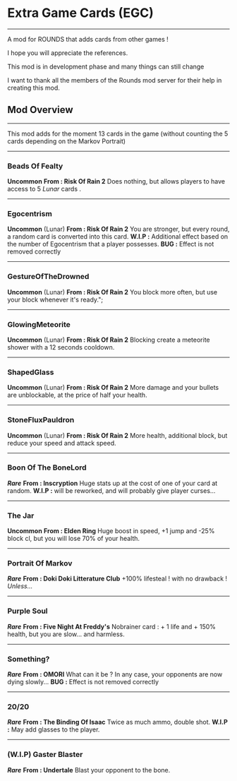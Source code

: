 # Extra Game Cards (EGC)
-------------------------------
A mod for ROUNDS that adds cards from other games !

I hope you will appreciate the references.

This mod is in development phase and many things can still change

I want to thank all the members of the Rounds mod server for their help in creating this mod.

## Mod Overview
-------------------------------
This mod adds for the moment 13 cards in the game (without counting the 5 cards depending on the Markov Portrait)

---

### Beads Of Fealty
**Uncommon**
**From : Risk Of Rain 2**
Does nothing, but allows players to have access to 5 *Lunar* cards .

---

### Egocentrism
**Uncommon** (Lunar)
**From : Risk Of Rain 2**
You are stronger, but every round, a random card is converted into this card.
**W.I.P :** Additional effect based on the number of Egocentrism that a player possesses.
**BUG :** Effect is not removed correctly

---

### GestureOfTheDrowned
**Uncommon** (Lunar)
**From : Risk Of Rain 2**
You block more often, but use your block whenever it's ready.";

---

### GlowingMeteorite
**Uncommon** (Lunar)
**From : Risk Of Rain 2**
Blocking create a meteorite shower with a 12 seconds cooldown.

---

### ShapedGlass
**Uncommon** (Lunar)
**From : Risk Of Rain 2**
More damage and your bullets are unblockable, at the price of half your health.

---

### StoneFluxPauldron
**Uncommon** (Lunar)
**From : Risk Of Rain 2**
More health, additional block, but reduce your speed and attack speed.

---

### Boon Of The BoneLord
***Rare***
**From : Inscryption**
Huge stats up at the cost of one of your card at random.
**W.I.P :** will be reworked, and will probably give player curses...

---

### The Jar
**Uncommon**
**From : Elden Ring**
Huge boost in speed, +1 jump and -25% block cl, but you will lose 70% of your health.

---

### Portrait Of Markov
***Rare***
**From : Doki Doki Litterature Club**
+100% lifesteal ! with no drawback !
*Unless...*

---

### Purple Soul
***Rare***
**From : Five Night At Freddy's**
Nobrainer card : + 1 life and + 150% health, but you are slow... and harmless.

---

### Something? 
***Rare***
**From : OMORI**
What can it be ? In any case, your opponents are now dying slowly...
**BUG :** Effect is not removed correctly

---

### 20/20
***Rare***
**From : The Binding Of Isaac**
Twice as much ammo, double shot.
**W.I.P :** May add glasses to the player.


---

### (W.I.P) Gaster Blaster
***Rare***
**From : Undertale**
Blast your opponent to the bone.